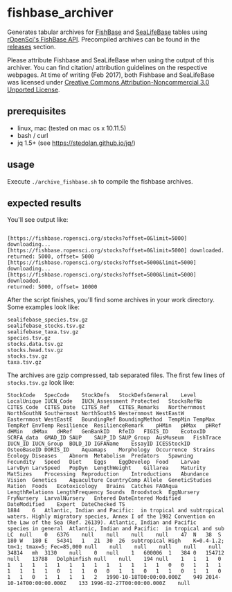 # fishbase_archiver
Generates tabular archives for [FishBase](http://fishbase.org) and [SeaLifeBase](http://sealifebase.org) tables using [rOpenSci's FishBase API](https://github.com/ropensci/fishbaseapi). Precompiled archives can be found in the [releases](../../releases) section.

Please attribute Fishbase and SeaLifeBase when using the output of this archiver. You can find citation/ attribution guidelines on the respective webpages. At time of writing (Feb 2017), both Fishbase and SeaLifeBase was licensed under [Creative Commons Attribution-Noncommercial 3.0 Unported License](https://creativecommons.org/licenses/by-nc/3.0/).

## prerequisites
  * linux, mac (tested on mac os x 10.11.5)
  * bash / curl
  * jq 1.5+ (see https://stedolan.github.io/jq/)

## usage
Execute ```./archive_fishbase.sh``` to compile the fishbase archives. 

## expected results 
You'll see output like:

```

[https://fishbase.ropensci.org/stocks?offset=0&limit=5000] downloading...
[https://fishbase.ropensci.org/stocks?offset=0&limit=5000] downloaded.
returned: 5000, offset= 5000
[https://fishbase.ropensci.org/stocks?offset=5000&limit=5000] downloading...
[https://fishbase.ropensci.org/stocks?offset=5000&limit=5000] downloaded.
returned: 5000, offset= 10000
```

After the script finishes, you'll find some archives in your work directory. Some examples look like: 

```
sealifebase_species.tsv.gz
sealifebase_stocks.tsv.gz
sealifebase_taxa.tsv.gz
species.tsv.gz
stocks.data.tsv.gz
stocks.head.tsv.gz
stocks.tsv.gz
taxa.tsv.gz
```

The archives are gzip compressed, tab separated files. The first few lines of ```stocks.tsv.gz``` look like:

```tsv
StockCode	SpecCode	StockDefs	StockDefsGeneral	Level	LocalUnique	IUCN_Code	IUCN_Assessment	Protected	StocksRefNo	CITES_Code	CITES_Date	CITES_Ref	CITES_Remarks	Northernmost	NorthSouthN	Southermost	NorthSouthS	Westernmost	WestEastW	Easternmost	WestEastE	BoundingRef	BoundingMethod	TempMin	TempMax	TempRef	EnvTemp	Resilience	ResilienceRemark	pHMin	pHMax	pHRef	dHMin	dHMax	dHRef	GenBankID	RfeID	FIGIS_ID	EcotoxID	SCRFA_data	GMAD_ID	SAUP	SAUP_ID	SAUP_Group	AusMuseum	FishTrace	IUCN_ID	IUCN_Group	BOLD_ID	IGFAName	EssayID	ICESStockID	OsteoBaseID	DORIS_ID	Aquamaps	Morphology	Occurrence	Strains	Ecology	Diseases	Abnorm	Metabolism	Predators	Spawning	Fecundity	Speed	Diet	Eggs	EggDevelop	Food	Larvae	LarvDyn	LarvSpeed	PopDyn	LengthWeight	Gillarea	Maturity	MatSizes	Processing	Reproduction	Introductions	Abundance	Vision	Genetics	Aquaculture	CountryComp	Allele	GeneticStudies	Ration	Foods	Ecotoxicology	Brains	Catches	FAOAqua	LengthRelations	LengthFrequency	Sounds	Broodstock	EggNursery	FryNursery	LarvalNursery	Entered	DateEntered	Modified	DateModified	Expert	DateChecked	TS
1884	6	Atlantic, Indian and Pacific:  in tropical and subtropical waters. Highly migratory species, Annex I of the 1982 Convention on the Law of the Sea (Ref. 26139).	Atlantic, Indian and Pacific	species in general	Atlantic, Indian and Pacific:  in tropical and sub	LC	null	0	6376	null	null	null	null	47	N	38	S	180	W	180	E	54341	1	21	30	26	subtropical	High	K=0.4-1.2; tm<1; tmax=5; Fec=85,000	null	null	null	null	null	null	34814	mh	3130	null	0	null	1	600006	1	384	0	154712	null	13788	Dolphinfish	null	null	194	null	1	1	1	0	1	1	1	1	1	1	1	1	1	1	1	1	1	0	0	1	1	1	1	1	1	1	0	1	1	0	0	1	1	0	1	1	0	1	1	0	1	1	0	1	1	1	1	2	1990-10-18T00:00:00.000Z	949	2014-10-14T00:00:00.000Z	133	1996-02-27T00:00:00.000Z	null
```
